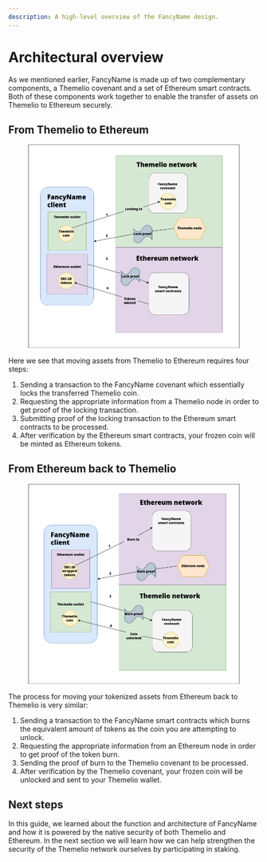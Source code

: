 ```yaml
---
description: A high-level overview of the FancyName design.
---
```


# Architectural overview

As we mentioned earlier, FancyName is made up of two complementary components, a Themelio covenant and a set of Ethereum smart contracts. Both of these components work together to enable the transfer of assets on Themelio to Ethereum securely.

## From Themelio to Ethereum

<figure><img src="../.gitbook/assets/bridge_lock.png" alt=""><figcaption></figcaption></figure>

Here we see that moving assets from Themelio to Ethereum requires four steps:

1. Sending a transaction to the FancyName covenant which essentially locks the transferred Themelio coin.
2. Requesting the appropriate information from a Themelio node in order to get proof of the locking transaction.
3. Submitting proof of the locking transaction to the Ethereum smart contracts to be processed.
4. After verification by the Ethereum smart contracts, your frozen coin will be minted as Ethereum tokens.

## From Ethereum back to Themelio

<figure><img src="../.gitbook/assets/bridge_unlock.png" alt=""><figcaption></figcaption></figure>

The process for moving your tokenized assets from Ethereum back to Themelio is very similar:

1. Sending a transaction to the FancyName smart contracts which burns the equivalent amount of tokens as the coin you are attempting to unlock.
2. Requesting the appropriate information from an Ethereum node in order to get proof of the token burn.
3. Sending the proof of burn to the Themelio covenant to be processed.
4. After verification by the Themelio covenant, your frozen coin will be unlocked and sent to your Themelio wallet.

## Next steps

In this guide, we learned about the function and architecture of FancyName and how it is powered by the native security of both Themelio and Ethereum. In the next section we will learn how we can help strengthen the security of the Themelio network ourselves by participating in staking.
